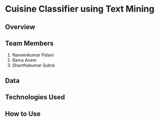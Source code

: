 # Cuisine Classifier using Text Mining

## Overview


## Team Members

1.  Naveenkumar Palani
2.  Rama Anem
3.  Shanthakumar Subra


## Data


## Technologies Used


## How to Use
